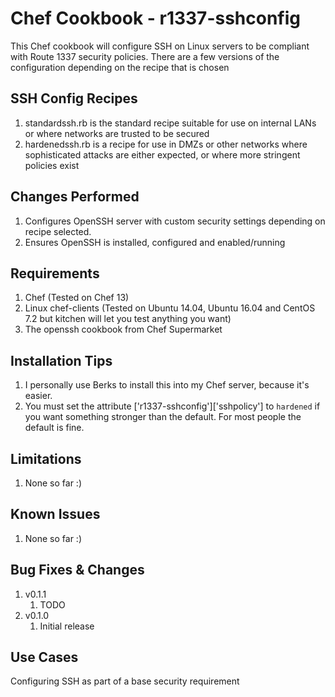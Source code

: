Chef Cookbook - r1337-sshconfig
==============
This Chef cookbook will configure SSH on Linux servers to be compliant with Route 1337 security policies. There are a few versions of the configuration depending on the recipe that is chosen

SSH Config Recipes
------------
1. standardssh.rb is the standard recipe suitable for use on internal LANs or where networks are trusted to be secured
2. hardenedssh.rb is a recipe for use in DMZs or other networks where sophisticated attacks are either expected, or where more stringent policies exist

Changes Performed
------------
1. Configures OpenSSH server with custom security settings depending on recipe selected.
2. Ensures OpenSSH is installed, configured and enabled/running

Requirements
------------
1. Chef (Tested on Chef 13)
2. Linux chef-clients (Tested on Ubuntu 14.04, Ubuntu 16.04 and CentOS 7.2 but kitchen will let you test anything you want)
3. The openssh cookbook from Chef Supermarket


Installation Tips
------------

1. I personally use Berks to install this into my Chef server, because it's easier.
2. You must set the attribute ['r1337-sshconfig']['sshpolicy'] to `hardened` if you want something stronger than the default. For most people the default is fine.

Limitations
------------
1. None so far :)

Known Issues
------------
1. None so far :)

Bug Fixes & Changes
------------

1. v0.1.1
    1. TODO
2. v0.1.0
    1. Initial release

Use Cases
------------
Configuring SSH as part of a base security requirement
